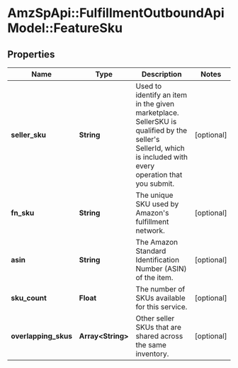 # AmzSpApi::FulfillmentOutboundApiModel::FeatureSku

## Properties
Name | Type | Description | Notes
------------ | ------------- | ------------- | -------------
**seller_sku** | **String** | Used to identify an item in the given marketplace. SellerSKU is qualified by the seller&#39;s SellerId, which is included with every operation that you submit. | [optional] 
**fn_sku** | **String** | The unique SKU used by Amazon&#39;s fulfillment network. | [optional] 
**asin** | **String** | The Amazon Standard Identification Number (ASIN) of the item. | [optional] 
**sku_count** | **Float** | The number of SKUs available for this service. | [optional] 
**overlapping_skus** | **Array&lt;String&gt;** | Other seller SKUs that are shared across the same inventory. | [optional] 


